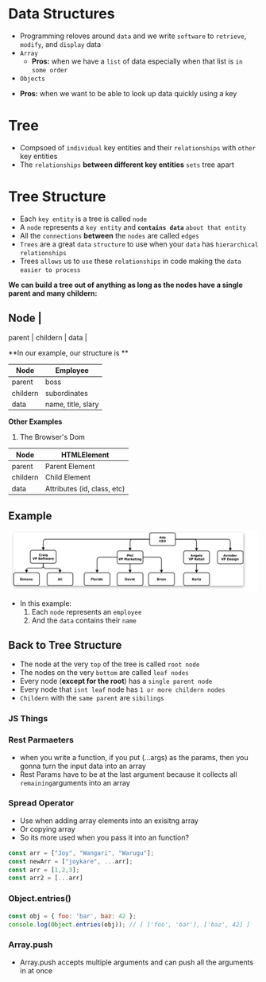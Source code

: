 # Data Structures
* Programming reloves around `data` and we write `software` to `retrieve`, `modify`, and `display` data
* `Array`
  - **Pros:** when we have a `list` of data especially when that list is `in some order`
* `Objects`
- **Pros:** when we want to be able to look up data quickly using a key

# Tree 
* Compsoed of `individual` key entities and their `relationships` with `other` key entities
* The `relationships` **between different key entities** `sets` tree apart

# Tree Structure
* Each `key entity` is a tree is called `node`
* A `node` represents a `key entity` and **`contains data`** `about that entity`
* All the `connections` **between** the `nodes` are called `edges`
* `Trees` are a great `data` `structure` to use when your `data` has `hierarchical relationships`
* Trees `allows` us to `use` these `relationships` in code making the `data easier to process`

**We can build a tree out of anything as long as the nodes have a single parent and many childern:**

**Node** |
---
parent |
childern |
data |

**In our example, our structure is **

**Node** | **Employee**
---------|-------------
parent | boss
childern | subordinates
data | name, title, slary

**Other Examples**
1) The Browser's Dom

**Node** | **HTMLElement**
---------|-------------
parent | Parent Element
childern | Child Element
data | Attributes (id, class, etc)



## Example
![Tree Example](SampleTree.png)

* In this example:
  1) Each `node` represents an `employee`
  2) And the `data` contains their `name`

## Back to Tree Structure
* The node at the very `top` of the tree is called `root node`
* The nodes on the very `bottom` are called `leaf nodes`
* Every node (**except for the root**) has a `single parent node`
* Every node that `isnt leaf` node has `1 or more childern nodes`
* `Childern` with the `same parent` are `sibilings`



### JS Things

### Rest Parmaeters
* when you write a function, if you put (...args) as the params, then you gonna turn the input data into an array
* Rest Params have to be at the last argument because it collects all `remaining`arguments into an array

### Spread Operator
* Use when adding array elements into an exisitng array
* Or copying array
* So its more used when you pass it into an function?
``` js
const arr = ["Joy", "Wangari", "Warugu"];
const newArr = ["joykare", ...arr];
const arr = [1,2,3];
const arr2 = [...arr]
```

### Object.entries()
``` js
const obj = { foo: 'bar', baz: 42 };
console.log(Object.entries(obj)); // [ ['foo', 'bar'], ['baz', 42] ]
```

### Array.push
* Array.push accepts multiple arguments and can push all the arguments in at once